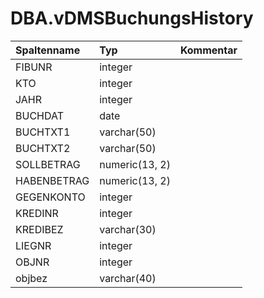 # DBA.vDMSBuchungsHistory

|Spaltenname|Typ|Kommentar|
|:----------|:--|:--------|
|FIBUNR|integer||
|KTO|integer||
|JAHR|integer||
|BUCHDAT|date||
|BUCHTXT1|varchar(50)||
|BUCHTXT2|varchar(50)||
|SOLLBETRAG|numeric(13, 2)||
|HABENBETRAG|numeric(13, 2)||
|GEGENKONTO|integer||
|KREDINR|integer||
|KREDIBEZ|varchar(30)||
|LIEGNR|integer||
|OBJNR|integer||
|objbez|varchar(40)||
